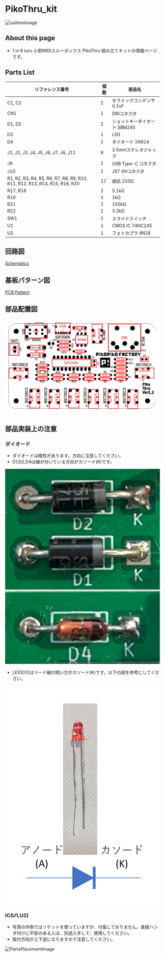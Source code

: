 # PikoThru_kit

![outlineiimage](/image/pikothru.png)

## About this page
- 1 in 8 turu 小型MIDIスルーボックス PikoThru 組み立てキットの情報ページです。

## Parts List

| リファレンス番号 | 個数 | 部品名 |
| ---------------- | ---- | -------|
|C1, C2|2|セラミックコンデンサ 0.1uF|
|CN1|1|DINコネクタ|
|D1, D2|2|ショットキーダイオード SBM245|
|D3|1|LED|
|D4|1|ダイオード 1N914|
|J1, J2, J3, J4, J5, J6, J7, J8, J11|9|3.5mmステレオジャック|
|J9|1|USB Type-C コネクタ|
|J10|1|JST XHコネクタ|
|R1, R2, R3, R4, R5, R6, R7, R8, R9, R10, R11, R12, R13, R14, R15, R16, R20|17|抵抗 220Ω|
|R17, R18|2|5.1kΩ|
|R19|1|1kΩ|
|R21|1|100kΩ|
|R22|1|3.3kΩ|
|SW1|1|スライドスイッチ|
|U1|1|CMOS IC 74HC245|
|U2|1|フォトカプラ 4N28|

## 回路図

[Schematics](/hardware/pikothru-schematic.pdf)

## 基板パターン図

[PCB Pattern](/hardware/pikothru-pattern.pdf)

## 部品配置図

![PartsPlacementChart](/image/pikothru-parts-place.png)

## 部品実装上の注意
### ダイオード
- ダイオードは極性があります。方向に注意してください。
- D1,D2,D4は線が付いている方向がカソード(K)です。

![PartsPlacementImage](/image/d1d2.jpg)
![PartsPlacementImage](/image/d4.jpg)

- LED(D3)はリード線の短い方がカソード(K)です。以下の図を参考にしてください。

![PartsPlacementImage](/image/diode.PNG)

### IC(U1,U2)
- 写真の作例ではソケットを使っていますが、付属しておりません。直接ハンダ付けに不安のある人は、別途入手して、使用してください。
- 取付方向が上下逆になりますので注意してください。

![PartsPlacementImage](/image/ic.jpg)
